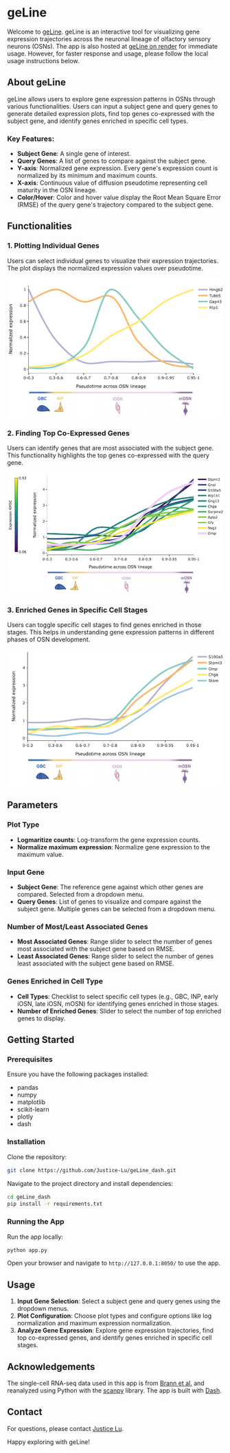 
# geLine

Welcome to [geLine](https://github.com/Justice-Lu/geLine_dash). geLine is an interactive tool for visualizing gene expression trajectories across the neuronal lineage of olfactory sensory neurons (OSNs). The app is also hosted at [geLine on render](https://geline-dash.onrender.com/) for immediate usage. However, for faster response and usage, please follow the local usage instructions below.


## About geLine

geLine allows users to explore gene expression patterns in OSNs through various functionalities. Users can input a subject gene and query genes to generate detailed expression plots, find top genes co-expressed with the subject gene, and identify genes enriched in specific cell types.

### Key Features:

- **Subject Gene**: A single gene of interest.
- **Query Genes**: A list of genes to compare against the subject gene.
- **Y-axis**: Normalized gene expression. Every gene's expression count is normalized by its minimum and maximum counts.
- **X-axis**: Continuous value of diffusion pseudotime representing cell maturity in the OSN lineage.
- **Color/Hover**: Color and hover value display the Root Mean Square Error (RMSE) of the query gene's trajectory compared to the subject gene.

## Functionalities

### 1. Plotting Individual Genes

Users can select individual genes to visualize their expression trajectories. The plot displays the normalized expression values over pseudotime.

![Individual Gene Plot](src/img/geLine_demo.png)

### 2. Finding Top Co-Expressed Genes

Users can identify genes that are most associated with the subject gene. This functionality highlights the top genes co-expressed with the query gene.

![Top Co-Expressed Genes](src/img/geLine_coexpression_demo.png)

### 3. Enriched Genes in Specific Cell Stages

Users can toggle specific cell stages to find genes enriched in those stages. This helps in understanding gene expression patterns in different phases of OSN development.

![Enriched Genes in Cell Stages](src/img/geLine_topgenes_demo.png)

## Parameters

### Plot Type

- **Logmaritize counts**: Log-transform the gene expression counts.
- **Normalize maximum expression**: Normalize gene expression to the maximum value.

### Input Gene

- **Subject Gene**: The reference gene against which other genes are compared. Selected from a dropdown menu.
- **Query Genes**: List of genes to visualize and compare against the subject gene. Multiple genes can be selected from a dropdown menu.

### Number of Most/Least Associated Genes

- **Most Associated Genes**: Range slider to select the number of genes most associated with the subject gene based on RMSE.
- **Least Associated Genes**: Range slider to select the number of genes least associated with the subject gene based on RMSE.

### Genes Enriched in Cell Type

- **Cell Types**: Checklist to select specific cell types (e.g., GBC, INP, early iOSN, late iOSN, mOSN) for identifying genes enriched in those stages.
- **Number of Enriched Genes**: Slider to select the number of top enriched genes to display.

## Getting Started

### Prerequisites

Ensure you have the following packages installed:

- pandas
- numpy
- matplotlib
- scikit-learn
- plotly
- dash

### Installation

Clone the repository:

```bash
git clone https://github.com/Justice-Lu/geLine_dash.git
```

Navigate to the project directory and install dependencies:

```bash
cd geLine_dash
pip install -r requirements.txt
```

### Running the App

Run the app locally:

```bash
python app.py
```

Open your browser and navigate to `http://127.0.0.1:8050/` to use the app.

## Usage

1. **Input Gene Selection**: Select a subject gene and query genes using the dropdown menus.
2. **Plot Configuration**: Choose plot types and configure options like log normalization and maximum expression normalization.
3. **Analyze Gene Expression**: Explore gene expression trajectories, find top co-expressed genes, and identify genes enriched in specific cell stages.

## Acknowledgements

The single-cell RNA-seq data used in this app is from [Brann et al.](https://www.science.org/doi/10.1126/sciadv.abc5801?url_ver=Z39.88-2003&rfr_id=ori:rid:crossref.org&rfr_dat=cr_pub%20%200pubmed) and reanalyzed using Python with the [scanpy](https://scanpy.readthedocs.io/en/stable/) library. The app is built with [Dash](https://dash.plotly.com/).


## Contact

For questions, please contact [Justice Lu](https://github.com/Justice-Lu).

Happy exploring with geLine!

